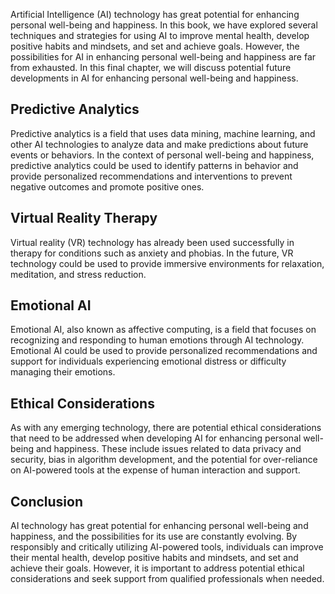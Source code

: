 
Artificial Intelligence (AI) technology has great potential for enhancing personal well-being and happiness. In this book, we have explored several techniques and strategies for using AI to improve mental health, develop positive habits and mindsets, and set and achieve goals. However, the possibilities for AI in enhancing personal well-being and happiness are far from exhausted. In this final chapter, we will discuss potential future developments in AI for enhancing personal well-being and happiness.

Predictive Analytics
--------------------

Predictive analytics is a field that uses data mining, machine learning, and other AI technologies to analyze data and make predictions about future events or behaviors. In the context of personal well-being and happiness, predictive analytics could be used to identify patterns in behavior and provide personalized recommendations and interventions to prevent negative outcomes and promote positive ones.

Virtual Reality Therapy
-----------------------

Virtual reality (VR) technology has already been used successfully in therapy for conditions such as anxiety and phobias. In the future, VR technology could be used to provide immersive environments for relaxation, meditation, and stress reduction.

Emotional AI
------------

Emotional AI, also known as affective computing, is a field that focuses on recognizing and responding to human emotions through AI technology. Emotional AI could be used to provide personalized recommendations and support for individuals experiencing emotional distress or difficulty managing their emotions.

Ethical Considerations
----------------------

As with any emerging technology, there are potential ethical considerations that need to be addressed when developing AI for enhancing personal well-being and happiness. These include issues related to data privacy and security, bias in algorithm development, and the potential for over-reliance on AI-powered tools at the expense of human interaction and support.

Conclusion
----------

AI technology has great potential for enhancing personal well-being and happiness, and the possibilities for its use are constantly evolving. By responsibly and critically utilizing AI-powered tools, individuals can improve their mental health, develop positive habits and mindsets, and set and achieve their goals. However, it is important to address potential ethical considerations and seek support from qualified professionals when needed.
